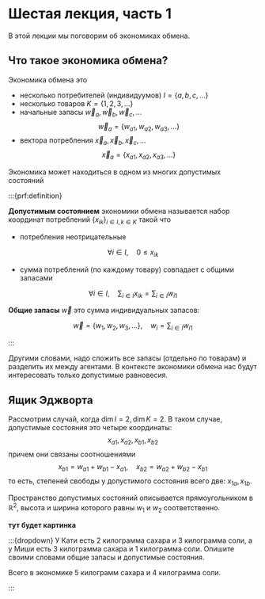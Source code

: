 # Шестая лекция, часть 1

В этой лекции мы поговорим об экономиках обмена.

## Что такое экономика обмена?
Экономика обмена это
- несколько потребителей (индивидуумов) $I = \{ a,b,c, \ldots\}$
- несколько товаров $K = \{1, 2, 3, \ldots\}$
- начальные запасы $\vec w_{a}, \vec w_{b}, \vec w_{c}, \ldots$
$$ \vec w_{a} = \{ w_{a1}, w_{a2}, w_{a3}, \ldots\}$$
- вектора потребления $\vec x_{a}, \vec x_{b}, \vec x_{c}, \ldots$
$$ \vec x_{a} = \{ x_{a1}, x_{a2}, x_{a3}, \ldots\}$$

Экономика может находиться в одном из многих допустимых состояний

:::{prf:definition}

**Допустимым состоянием** экономики обмена называется набор координат потреблений $\{x_{ik}\}_{i \in I, k \in K}$ такой что 
- потребления неотрицательные

$$\forall i \in I, \quad 0 \leqslant x_{ik}$$

- сумма потреблений (по каждому товару) совпадает с общими запасами

$$\forall i \in I, \quad \sum_{i \in I} x_{ik} = \sum_{i \in I} w_{i1}$$

**Общие запасы** $\vec w$ это сумма индивидуальных запасов:

$$ \vec w = \{ w_1, w_2, w_3, \ldots\}, \quad w_i = \sum_{i \in I} w_{i1}$$

:::

Другими словами, надо сложить все запасы (отдельно по товарам) и разделить их между агентами. В контексте экономики обмена нас будут интересовать только допустимые равновесия.

## Ящик Эджворта

Рассмотрим случай, когда $\dim I = 2, \dim K = 2$. В таком случае, допустимые состояния это четыре координаты:
$$ x_{a1}, x_{a2}, x_{b1}, x_{b2}$$
причем они связаны соотношениями
$$ x_{b1} = w_{a1} + w_{b1} - x_{a1}, \quad x_{b2} = w_{a2} + w_{b2} - x_{b1}$$
то есть, степеней свободы у допустимого состояния всего две: $x_{1a}, x_{1b}$.

Пространство допустимых состояний описывается прямоугольником в $\mathbb{R}^2$, высота и ширина которого равны $w_1$ и $w_2$ соответственно.

**тут будет картинка**

:::{dropdown} У Кати есть 2 килограмма сахара и 3 килограмма соли, а у Миши есть 3 килограмма сахара и 1 килограмма соли. Опишите своими словами общие запасы и допустимые состояния.

Всего в экономике 5 килограмм сахара и 4 килограмма соли.

:::